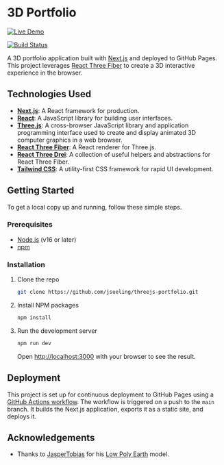 # 3D Portfolio

[![Live Demo](https://img.shields.io/badge/Live_Demo-blue?style=for-the-badge&logo=data:image/svg+xml;base64,PHN2ZyB4bWxucz0iaHR0cDovL3d3dy53My5vcmcvMjAwMC9zdmciIHZpZXdCb3g9IjAgMCAyNCAyNCIgZmlsbD0iI2ZmZiI+PHBhdGggZD0iTTEyIDJMMC41IDEybDIuMTggMi4xOEwxMiA0LjU0bDkuMzIgOS42NEwyMy41IDEyIDEyIDJ6bTAgOWwtOC41IDguNzVWMTlIMjAuNVYxOS43NUwxMiAxMXoiLz48L3N2Zz4=)](https://jsueling.github.io/threejs-portfolio)

[![Build Status](https://github.com/jsueling/threejs-portfolio/actions/workflows/nextjs.yml/badge.svg)](https://github.com/jsueling/threejs-portfolio/actions/workflows/nextjs.yml)

A 3D portfolio application built with [Next.js](https://nextjs.org/) and deployed to GitHub Pages. This project leverages [React Three Fiber](https://docs.pmnd.rs/react-three-fiber/getting-started/introduction) to create a 3D interactive experience in the browser.

## Technologies Used

- **[Next.js](https://nextjs.org/)**: A React framework for production.
- **[React](https://reactjs.org/)**: A JavaScript library for building user interfaces.
- **[Three.js](https://threejs.org/)**: A cross-browser JavaScript library and application programming interface used to create and display animated 3D computer graphics in a web browser.
- **[React Three Fiber](https://docs.pmnd.rs/react-three-fiber/getting-started/introduction)**: A React renderer for Three.js.
- **[React Three Drei](https://github.com/pmndrs/drei)**: A collection of useful helpers and abstractions for React Three Fiber.
- **[Tailwind CSS](https://tailwindcss.com/)**: A utility-first CSS framework for rapid UI development.

## Getting Started

To get a local copy up and running, follow these simple steps.

### Prerequisites

- [Node.js](https://nodejs.org/en/) (v16 or later)
- [npm](https://www.npmjs.com/)

### Installation

1.  Clone the repo
    ```sh
    git clone https://github.com/jsueling/threejs-portfolio.git
    ```
2.  Install NPM packages
    ```sh
    npm install
    ```
3.  Run the development server
    ```sh
    npm run dev
    ```
    Open [http://localhost:3000](http://localhost:3000) with your browser to see the result.

## Deployment

This project is set up for continuous deployment to GitHub Pages using a [GitHub Actions workflow](.github/workflows/nextjs.yml). The workflow is triggered on a push to the `main` branch. It builds the Next.js application, exports it as a static site, and deploys it.

## Acknowledgements

- Thanks to [JasperTobias](https://sketchfab.com/JasperTobias) for his [Low Poly Earth](https://skfb.ly/6TAUn) model.
